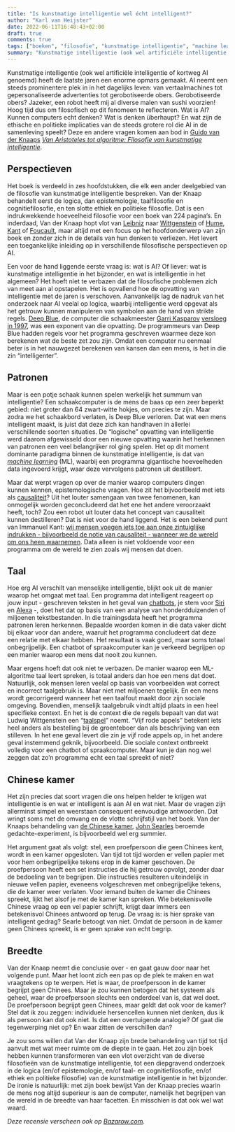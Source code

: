 ```yaml
---
title: "Is kunstmatige intelligentie wel écht intelligent?"
author: "Karl van Heijster"
date: 2022-06-11T16:48:43+02:00
draft: true
comments: true
tags: ["boeken", "filosofie", "kunstmatige intelligentie", "machine learning", "recensies"]
summary: "Kunstmatige intelligentie (ook wel artificiële intelligentie of kortweg AI genoemd) heeft de laatste jaren een enorme opmars gemaakt. AI neemt een steeds prominentere plek in in het dagelijks leven: van vertaalmachines tot gepersonaliseerde advertenties tot gerobotiseerde obers. Hoog tijd dus om filosofisch op dit fenomeen te reflecteren. Wat is AI? Kunnen computers echt denken? Wat is denken überhaupt? En wat zijn de ethische en politieke implicaties van de steeds grotere rol die AI in de samenleving speelt? Deze en andere vragen komen aan bod in Guido van der Knaaps *Van Aristoteles tot algoritme: Filosofie van kunstmatige intelligentie*."
---
```


Kunstmatige intelligentie (ook wel artificiële intelligentie of kortweg AI genoemd) heeft de laatste jaren een enorme opmars gemaakt. AI neemt een steeds prominentere plek in in het dagelijks leven: van vertaalmachines tot gepersonaliseerde advertenties tot gerobotiseerde obers. Gerobotiseerde obers? Jazeker, een robot heeft mij al diverse malen van sushi voorzien! Hoog tijd dus om filosofisch op dit fenomeen te reflecteren. Wat is AI? Kunnen computers echt denken? Wat is denken überhaupt? En wat zijn de ethische en politieke implicaties van de steeds grotere rol die AI in de samenleving speelt? Deze en andere vragen komen aan bod in [Guido van der Knaaps](https://www.linkedin.com/in/guido-van-der-knaap/?original_referer=https%3A%2F%2Fwww%2Egoogle%2Ecom%2F&originalSubdomain=nl) [*Van Aristoteles tot algoritme: Filosofie van kunstmatige intelligentie*](https://www.boomfilosofie.nl/product/100-10536_Van-Aristoteles-tot-algoritme).


## Perspectieven


Het boek is verdeeld in zes hoofdstukken, die elk een ander deelgebied van de filosofie van kunstmatige intelligentie bespreken. Van der Knaap behandelt eerst de logica, dan epistemologie, taalfilosofie en cognitiefilosofie, en ten slotte ethiek en politieke filosofie. Dat is een indrukwekkende hoeveelheid filosofie voor een boek van 224 pagina’s. En inderdaad, Van der Knaap hopt vlot van [Leibniz](https://plato.stanford.edu/entries/leibniz/) naar [Wittgenstein](https://plato.stanford.edu/entries/wittgenstein/) of [Hume](https://plato.stanford.edu/entries/hume/), [Kant](https://plato.stanford.edu/entries/kant/) of [Foucault](https://plato.stanford.edu/entries/foucault/), maar altijd met een focus op het hoofdonderwerp van zijn boek en zonder zich in de details van hun denken te verliezen. Het levert een toegankelijke inleiding op in verschillende filosofische perspectieven op AI.


Een voor de hand liggende eerste vraag is: wat is AI? Of liever: wat is kunstmatige intelligentie in het bijzonder, en wat is intelligentie in het algemeen? Het hoeft niet te verbazen dat de filosofische problemen zich van meet aan al opstapelen. Het is opvallend hoe de opvatting van intelligentie met de jaren is verschoven. Aanvankelijk lag de nadruk van het onderzoek naar AI veelal op logica, waarbij intelligentie werd opgevat als het getrouw kunnen manipuleren van symbolen aan de hand van strikte regels. [Deep Blue](https://en.wikipedia.org/wiki/Deep_Blue_(chess_computer)), de computer die schaakmeester [Garri Kasparov](https://en.wikipedia.org/wiki/Garry_Kasparov) [versloeg in 1997](https://en.wikipedia.org/wiki/Deep_Blue_versus_Garry_Kasparov), was een exponent van die opvatting. De programmeurs van Deep Blue hadden regels voor het programma geschreven waarmee deze kon berekenen wat de beste zet zou zijn. Omdat een computer nu eenmaal beter is in het nauwgezet berekenen van kansen dan een mens, is het in die zin “intelligenter”.


## Patronen


Maar is een potje schaak kunnen spelen werkelijk het summum van intelligentie? Een schaakcomputer is de mens de baas op een zeer beperkt gebied: niet groter dan 64 zwart-witte hokjes, om precies te zijn. Maar zodra we het schaakbord verlaten, is Deep Blue verloren. Dat wat een mens intelligent maakt, is juist dat deze zich kan handhaven in allerlei verschillende soorten situaties. De “logische” opvatting van intelligentie werd daarom afgewisseld door een nieuwe opvatting waarin het herkennen van patronen een veel belangrijker rol ging spelen. Het op dit moment dominante paradigma binnen de kunstmatige intelligentie, is dat van [*machine learning*](https://en.wikipedia.org/wiki/Machine_learning) (ML), waarbij een programma gigantische hoeveelheden data ingevoerd krijgt, waar deze vervolgens patronen uit destilleert. 


Maar dat werpt vragen op over de manier waarop computers dingen kunnen kennen, epistemologische vragen. Hoe zit het bijvoorbeeld met iets als [causaliteit](https://plato.stanford.edu/entries/causation-metaphysics/)? Uit het louter samengaan van twee fenomenen, kan onmogelijk worden geconcludeerd dat het ene het andere veroorzaakt heeft, toch? Zou een robot uit louter data het concept van causaliteit kunnen destilleren? Dat is niet voor de hand liggend. Het is een bekend punt van Immanuel Kant: [wij mensen voegen iets toe aan onze zintuiglijke indrukken - bijvoorbeeld de notie van causaliteit - wanneer we de wereld om ons heen waarnemen](https://plato.stanford.edu/entries/kant-hume-causality/). Data alleen is niet voldoende voor een programma om de wereld te zien zoals wij mensen dat doen. 


## Taal


Hoe erg AI verschilt van menselijke intelligentie, blijkt ook uit de manier waarop het omgaat met taal. Een programma dat intelligent reageert op jouw input - geschreven teksten in het geval van [chatbots](https://en.wikipedia.org/wiki/Chatbot), je stem voor [Siri](https://en.wikipedia.org/wiki/Siri) en [Alexa](https://en.wikipedia.org/wiki/Amazon_Alexa) -, doet het dat op basis van een analyse van honderdduizenden of miljoenen tekstbestanden. In die trainingsdata heeft het programma patronen leren herkennen. Bepaalde woorden komen in die data vaker dicht bij elkaar voor dan andere, waaruit het programma concludeert dat deze een relatie met elkaar hebben. Het resultaat is vaak goed, maar soms totaal onbegrijpelijk. Een chatbot of spraakcomputer kan je verkeerd begrijpen op een manier waarop een mens dat nooit zou kunnen.


Maar ergens hoeft dat ook niet te verbazen. De manier waarop een ML-algoritme taal leert spreken, is totaal anders dan hoe een mens dat doet. Natuurlijk, ook mensen leren veelal op basis van voorbeelden wat correct en incorrect taalgebruik is. Maar niet met miljoenen tegelijk. En een mens wordt gecorrigeerd wanneer het een taalfout maakt door zijn sociale omgeving. Bovendien, menselijk taalgebruik vindt altijd plaats in een heel specifieke context. En het is de context die de regels bepaalt van dat wat Ludwig Wittgenstein een “[taalspel](https://en.wikipedia.org/wiki/Language_game_(philosophy))” noemt. “Vijf rode appels” betekent iets heel anders als bestelling bij de groenteboer dan als beschrijving van een stilleven. In het ene geval levert die zin je vijf rode appels op, in het andere geval instemmend geknik, bijvoorbeeld. Die sociale context ontbreekt volledig voor een chatbot of spraakcomputer. Maar kun je dan nog wel zeggen dat zo’n programma echt een taal spreekt of niet?


## Chinese kamer


Het zijn precies dat soort vragen die ons helpen helder te krijgen wat intelligentie is en wat er intelligent is aan AI en wat niet. Maar de vragen zijn allerminst simpel en weerstaan consequent eenvoudige antwoorden. Dat wringt soms met de omvang en de vlotte schrijfstijl van het boek. Van der Knaaps behandeling van [de Chinese kamer](https://plato.stanford.edu/entries/chinese-room/), [John Searles](https://en.wikipedia.org/wiki/John_Searle) beroemde gedachte-experiment, is bijvoorbeeld wel erg summier. 


Het argument gaat als volgt: stel, een proefpersoon die geen Chinees kent, wordt in een kamer opgesloten. Van tijd tot tijd worden er vellen papier met voor hem onbegrijpelijke tekens erop in de kamer geschoven. De proefpersoon heeft een set instructies die hij getrouw opvolgt, zonder daar de bedoeling van te begrijpen. Die instructies resulteren uiteindelijk in nieuwe vellen papier, eveneens volgeschreven met onbegrijpelijke tekens, die de kamer weer verlaten. Voor iemand buiten de kamer die Chinees spreekt, lijkt het alsof je met de kamer kan spreken. Wie betekenisvolle Chinese vraag op een vel papier schrijft, krijgt daar immers een betekenisvol Chinees antwoord op terug. De vraag is: is hier sprake van intelligent gedrag? Searle betoogt van niet. Omdat de persoon in de kamer geen Chinees spreekt, is er geen sprake van echt begrip. 


## Breedte


Van der Knaap neemt die conclusie over - en gaat gauw door naar het volgende punt. Maar het loont zich een pas op de plek te maken en wat vraagtekens op te werpen. Het is waar, de proefpersoon in de kamer begrijpt geen Chinees. Maar je zou kunnen betogen dat het systeem als geheel, waar de proefpersoon slechts een onderdeel van is, dat wel doet. De proefpersoon begrijpt geen Chinees, maar geldt dat ook voor de kamer? Stel dat ik zou zeggen: individuele hersencellen kunnen niet denken, dus ik als persoon kan dat ook niet. Is dat een overtuigende analogie? Of gaat die tegenwerping niet op? En waar zitten de verschillen dan? 


Je zou soms willen dat Van der Knaap zijn brede behandeling van tijd tot tijd aanvult met wat meer ruimte om de diepte in te gaan. Het zou zijn boek hebben kunnen transformeren van een vlot overzicht van de diverse filosofieën van de kunstmatige intelligentie, tot een diepgravend onderzoek in de logica (en/of  epistemologie, en/of taal- en cognitiefilosofie, en/of ethiek en politieke filosofie) van de kunstmatige intelligentie in het bijzonder. De ironie is natuurlijk: met zijn boek bewijst Van der Knaap precies waarin de mens nog altijd superieur is aan de computer, namelijk het begrijpen van de wereld in de breedte van haar facetten. En misschien is dat ook wel wat waard.


*Deze recensie verscheen ook op [Bazarow.com](https://bazarow.com/).*